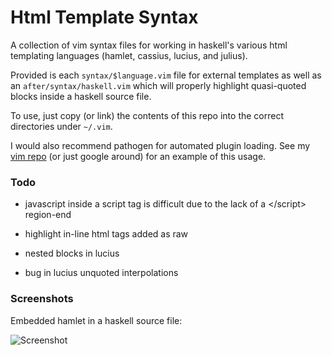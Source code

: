 # Html Template Syntax

A collection of vim syntax files for working in haskell's various html 
templating languages (hamlet, cassius, lucius, and julius).

Provided is each `syntax/$language.vim` file for external templates as 
well as an `after/syntax/haskell.vim` which will properly highlight 
quasi-quoted blocks inside a haskell source file.

To use, just copy (or link) the contents of this repo into the correct 
directories under `~/.vim`.

I would also recommend pathogen for automated plugin loading. See my 
[vim repo][repo] (or just google around) for an example of this usage.

[repo]: https://github.com/pbrisbin/vim-config

### Todo

* javascript inside a script tag is difficult due to the lack of a 
  \</script> region-end

* highlight in-line html tags added as raw

* nested blocks in lucius

* bug in lucius unquoted interpolations

### Screenshots

Embedded hamlet in a haskell source file:

![Screenshot](http://pbrisbin.com/static/screenshots/desktop_1202101148.png)
